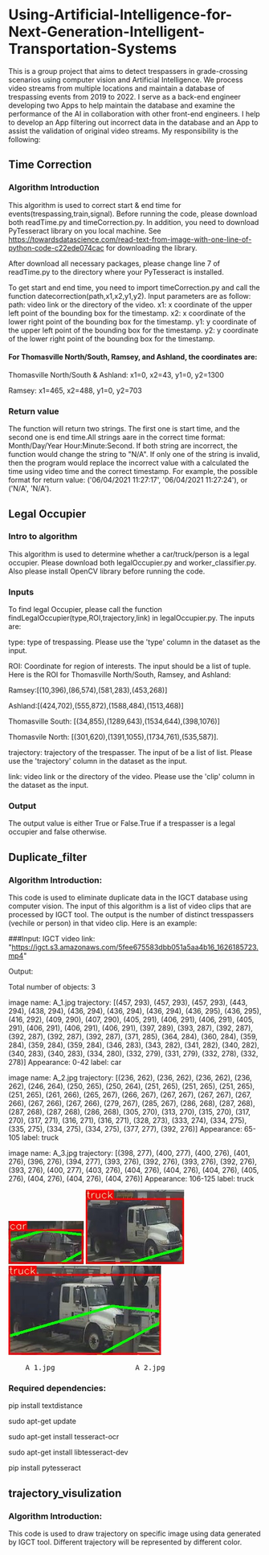 # Using-Artificial-Intelligence-for-Next-Generation-Intelligent-Transportation-Systems
This is a group project that aims to detect trespassers in grade-crossing scenarios using computer vision and 
Artificial Intelligence. We process video streams from multiple locations and maintain a database of trespassing 
events from 2019 to 2022. I serve as a back-end engineer developing two Apps to help maintain the database 
and examine the performance of the AI in collaboration with other front-end engineers. I help to develop an 
App filtering out incorrect data in the database and an App to assist the validation of original video streams. My 
responsibility is the following:
## Time Correction
### Algorithm Introduction
 This algorithm is used to correct start & end time for events(trespassing,train,signal). Before running the code, please download both readTime.py and timeCorrection.py. In addition, you need to download PyTesseract library on you local machine. See https://towardsdatascience.com/read-text-from-image-with-one-line-of-python-code-c22ede074cac for downloading the library. 
 
 After download all necessary packages, please change line 7 of readTime.py to the directory where your PyTesseract is installed.
 
 To get start and end time, you need to import timeCorrection.py and call the function datecorrection(path,x1,x2,y1,y2). Input parameters are as follow:
path: video link or the directory of the video.
x1: x coordinate of the upper left point of the bounding box for the timestamp.
x2: x coordinate of the lower right point of the bounding box for the timestamp.
y1: y coordinate of the upper left point of the bounding box for the timestamp.
y2: y coordinate of the lower right point of the bounding box for the timestamp.


#### For Thomasville North/South, Ramsey, and Ashland, the coordinates are:

Thomasville North/South & Ashland: x1=0, x2=43, y1=0, y2=1300

Ramsey: x1=465, x2=488, y1=0, y2=703

### Return value
The function will return two strings. The first one is start time, and the second one is end time.All strings aare in the correct time format: Month/Day/Year Hour:Minute:Second. If both string are incorrect, the function would change the string to "N/A". If only one of the string is invalid, then the program would replace the incorrect value with a calculated the time using video time and the correct timestamp.
For example, the possible format for return value: ('06/04/2021 11:27:17', '06/04/2021 11:27:24'), or ('N/A', 'N/A').


## Legal Occupier
### Intro to algorithm
This algorithm is used to determine whether a car/truck/person is a legal occupier. Please download both legalOccupier.py and worker_classifier.py. Also please install OpenCV library before running the code.

### Inputs
To find legal Occupier, please call the function findLegalOccupier(type,ROI,trajectory,link) in legalOccupier.py. The inputs are:

type: type of trespassing. Please use the 'type' column in the dataset as the input.

ROI: Coordinate for region of interests. The input should be a list of tuple. Here is the ROI for Thomasville North/South, Ramsey, and Ashland:

Ramsey:[(10,396),(86,574),(581,283),(453,268)]

Ashland:[(424,702),(555,872),(1588,484),(1513,468)]

Thomasville South: [(34,855),(1289,643),(1534,644),(398,1076)]

Thomasvile North: [(301,620),(1391,1055),(1734,761),(535,587)].

trajectory: trajectory of the trespasser. The input of be a list of list. Please use the 'trajectory' column in the dataset as the input.

link: video link or the directory of the video. Please use the 'clip' column in the dataset as the input.

### Output
The output value is either True or False.True if a trespasser is a legal occupier and false otherwise.


## Duplicate_filter
### Algorithm Introduction:
This code is used to eliminate duplicate data in the IGCT database using computer vision. The input of this algorithm is a list of video clips that are processed by IGCT tool. The output is the number of distinct tresspassers (vechile or person) in that video clip. Here is an example:

 ###Input: 
 IGCT video link:
"https://igct.s3.amazonaws.com/5fee675583dbb051a5aa4b16_1626185723.mp4"

Output:

Total number of objects:  3

image name: A_1.jpg  trajectory:  [(457, 293), (457, 293), (457, 293), (443, 294), (438, 294), (436, 294), (436, 294), (436, 294), (436, 295), (436, 295), (416, 292), (409, 290), (407, 290), (405, 291), (406, 291), (406, 291), (405, 291), (406, 291), (406, 291), (406, 291), (397, 289), (393, 287), (392, 287), (392, 287), (392, 287), (392, 287), (371, 285), (364, 284), (360, 284), (359, 284), (359, 284), (359, 284), (346, 283), (343, 282), (341, 282), (340, 282), (340, 283), (340, 283), (334, 280), (332, 279), (331, 279), (332, 278), (332, 278)] Appearance:  0-42 label: car

image name: A_2.jpg  trajectory:  [(236, 262), (236, 262), (236, 262), (236, 262), (246, 264), (250, 265), (250, 264), (251, 265), (251, 265), (251, 265), (251, 265), (261, 266), (265, 267), (266, 267), (267, 267), (267, 267), (267, 266), (267, 266), (267, 266), (279, 267), (285, 267), (286, 268), (287, 268), (287, 268), (287, 268), (286, 268), (305, 270), (313, 270), (315, 270), (317, 270), (317, 271), (316, 271), (316, 271), (328, 273), (333, 274), (334, 275), (335, 275), (334, 275), (334, 275), (377, 277), (392, 276)] Appearance:  65-105 label: truck

image name: A_3.jpg  trajectory:  [(398, 277), (400, 277), (400, 276), (401, 276), (396, 276), (394, 277), (393, 276), (392, 276), (393, 276), (392, 276), (393, 276), (400, 277), (403, 276), (404, 276), (404, 276), (404, 276), (405, 276), (404, 276), (404, 276), (404, 276)] Appearance:  106-125 label: truck

![alt text](https://github.com/ping-shuo-hao/Duplicate_filter/blob/main/images/A_1.jpg)
![alt text](https://github.com/ping-shuo-hao/Duplicate_filter/blob/main/images/A_2.jpg)
![alt text](https://github.com/ping-shuo-hao/Duplicate_filter/blob/main/images/A_3.jpg)

<pre>
    A_1.jpg                   A_2.jpg                       A_3.jpg
</pre>

### Required dependencies:

pip install textdistance

sudo apt-get update

sudo apt-get install tesseract-ocr

sudo apt-get install libtesseract-dev

pip install pytesseract


## trajectory_visulization
### Algorithm Introduction:
This code is used to draw trajectory on specific image using data generated by IGCT tool. Different trajectory will be represented by different color. 

